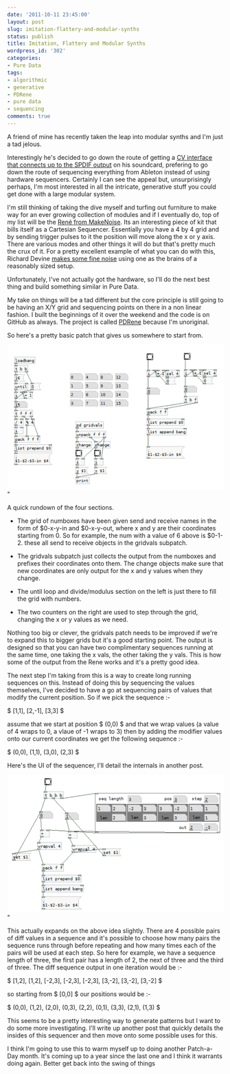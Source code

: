 ```yaml
---
date: '2011-10-11 23:45:00'
layout: post
slug: imitation-flattery-and-modular-synths
status: publish
title: Imitation, Flattery and Modular Synths
wordpress_id: '302'
categories:
- Pure Data
tags:
- algorithmic
- generative
- PDRene
- pure data
- sequencing
comments: true
---
```


A friend of mine has recently taken the leap into modular synths and I'm just a tad jelous.

Interestingly he's decided to go down the route of getting a [CV interface that connects up to the SPDIF output](http://www.expert-sleepers.co.uk/hardware.html) on his soundcard, prefering to go down the route of sequencing everything from Ableton instead of using hardware sequencers. Certainly I can see the appeal but, unsurprisingly perhaps, I'm most interested in all the intricate, generative stuff you could get done with a large modular system.

I'm still thinking of taking the dive myself and turfing out furniture to make way for an ever growing collection of modules and if I eventually do, top of my list will be the [René from MakeNoise](http://www.makenoisemusic.com/RENE.html). Its an interesting piece of kit that bills itself as a Cartesian Sequencer. Essentially you have a 4 by 4 grid and by sending trigger pulses to it the position will move along the x or y axis. There are various modes and other things it will do but that's pretty much the crux of it. For a pretty excellent example of what you can do with this, Richard Devine [makes some fine noise](http://vimeo.com/17350265) using one as the brains of a reasonably sized setup.

Unfortunately, I've not actually got the hardware, so I'll do the next best thing and build something similar in Pure Data.

My take on things will be a tad different but the core principle is still going to be having an X/Y grid and sequencing points on there in a non linear fashion. I built the beginnings of it over the weekend and the code is on GitHub as always. The project is called [PDRene](https://github.com/rumblesan/PDRene) because I'm unoriginal.

So here's a pretty basic patch that gives us somewhere to start from.

![Basic PDRene patch](/a/2011-10-11-imitation-flattery-and-modular-synths/pdrene_basic.png)"

A quick rundown of the four sections.



	
  * The grid of numboxes have been given send and receive names in the form of $0-x-y-in and $0-x-y-out, where x and y are their coordinates starting from 0. So for example, the num with a value of 6 above is $0-1-2. these all send to receive objects in the gridvals subpatch.

	
  * The gridvals subpatch just collects the output from the numboxes and prefixes their coordinates onto them. The change objects make sure that new coordinates are only output for the x and y values when they change.

	
  * The until loop and divide/modulus section on the left is just there to fill the grid with numbers.

	
  * The two counters on the right are used to step through the grid, changing the x or y values as we need.




Nothing too big or clever, the gridvals patch needs to be improved if we're to expand this to bigger grids but it's a good starting point. The output is designed so that you can have two complimentary sequences running at the same time, one taking the x vals, the other taking the y vals. This is how some of the output from the Rene works and it's a pretty good idea.




The next step I'm taking from this is a way to create long running sequences on this. Instead of doing this by sequencing the values themselves, I've decided to have a go at sequencing pairs of values that modify the current position. So if we pick the sequence :-




$ [1,1], [2,-1], [3,3] $




assume that we start at position $ (0,0) $ and that we wrap values (a value of 4 wraps to 0, a vlaue of -1 wraps to 3) then by adding the modifier values onto our current coordinates we get the following sequence :-




$ (0,0), (1,1), (3,0), (2,3) $




Here's the UI of the sequencer, I'll detail the internals in another post.






![PDRene Diff Sequencer ver 1](/a/2011-10-11-imitation-flattery-and-modular-synths/pdrene_diff_seq.png)"






This actually expands on the above idea slightly. There are 4 possible pairs of diff values in a sequence and it's possible to choose how many pairs the sequence runs through before repeating and how many times each of the pairs will be used at each step. So here for example, we have a sequence length of three, the first pair has a length of 2, the next of three and the third of three. The diff sequence output in one iteration would be :-




$ [1,2], [1,2], [-2,3], [-2,3], [-2,3], [3,-2], [3,-2], [3,-2] $




so starting from $ [0,0] $ our positions would be :-




$ (0,0), (1,2), (2,0), (0,3), (2,2), (0,1), (3,3), (2,1), (1,3) $




This seems to be a pretty interesting way to generate patterns but I want to do some more investigating. I'll write up another post that quickly details the insides of this sequencer and then move onto some possible uses for this.




I think I'm going to use this to warm myself up to doing another Patch-a-Day month. It's coming up to a year since the last one and I think it warrants doing again. Better get back into the swing of things
